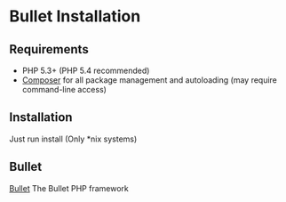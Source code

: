 Bullet Installation
======

Requirements
------------

 * PHP 5.3+ (PHP 5.4 recommended)
 * [Composer](http://getcomposer.org) for all package management and
   autoloading (may require command-line access)

Installation
------------
Just run install (Only *nix systems)

Bullet
------------
[Bullet](http://bulletphp.com/) The Bullet PHP framework